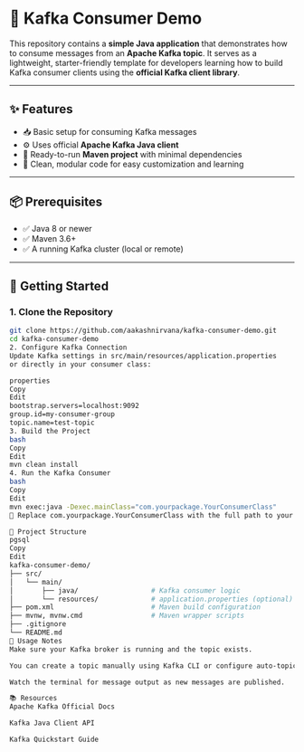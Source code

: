 # 🔄 Kafka Consumer Demo

This repository contains a **simple Java application** that demonstrates how to consume messages from an **Apache Kafka topic**. It serves as a lightweight, starter-friendly template for developers learning how to build Kafka consumer clients using the **official Kafka client library**.

---

## ✨ Features

- 📥 Basic setup for consuming Kafka messages
- ⚙️ Uses official **Apache Kafka Java client**
- 🚀 Ready-to-run **Maven project** with minimal dependencies
- 🧩 Clean, modular code for easy customization and learning

---

## 📦 Prerequisites

- ✅ Java 8 or newer  
- ✅ Maven 3.6+  
- ✅ A running Kafka cluster (local or remote)

---

## 🚀 Getting Started

### 1. Clone the Repository

```bash
git clone https://github.com/aakashnirvana/kafka-consumer-demo.git
cd kafka-consumer-demo
2. Configure Kafka Connection
Update Kafka settings in src/main/resources/application.properties
or directly in your consumer class:

properties
Copy
Edit
bootstrap.servers=localhost:9092
group.id=my-consumer-group
topic.name=test-topic
3. Build the Project
bash
Copy
Edit
mvn clean install
4. Run the Kafka Consumer
bash
Copy
Edit
mvn exec:java -Dexec.mainClass="com.yourpackage.YourConsumerClass"
📝 Replace com.yourpackage.YourConsumerClass with the full path to your actual consumer class inside src/main/java.

📁 Project Structure
pgsql
Copy
Edit
kafka-consumer-demo/
├── src/
│   └── main/
│       ├── java/                  # Kafka consumer logic
│       └── resources/             # application.properties (optional)
├── pom.xml                        # Maven build configuration
├── mvnw, mvnw.cmd                 # Maven wrapper scripts
├── .gitignore
└── README.md
🧪 Usage Notes
Make sure your Kafka broker is running and the topic exists.

You can create a topic manually using Kafka CLI or configure auto-topic creation.

Watch the terminal for message output as new messages are published.

📚 Resources
Apache Kafka Official Docs

Kafka Java Client API

Kafka Quickstart Guide




